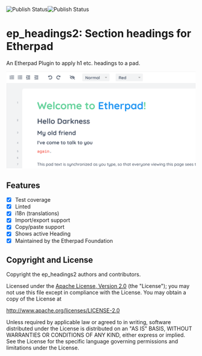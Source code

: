 ![Publish Status](https://github.com/ether/ep_headings2/workflows/Node.js%20Package/badge.svg)![Publish Status](https://github.com/ether/ep_headings2/workflows/Node.js%20Package/badge.svg)
# ep\_headings2: Section headings for Etherpad

An Etherpad Plugin to apply h1 etc. headings to a pad.

![Screenshot](screenshot.png)

## Features

- [x] Test coverage
- [x] Linted
- [x] i18n (translations)
- [x] Import/export support
- [x] Copy/paste support
- [x] Shows active Heading
- [x] Maintained by the Etherpad Foundation

## Copyright and License

Copyright the ep\_headings2 authors and contributors.

Licensed under the [Apache License, Version 2.0](LICENSE) (the "License"); you
may not use this file except in compliance with the License. You may obtain a
copy of the License at

http://www.apache.org/licenses/LICENSE-2.0

Unless required by applicable law or agreed to in writing, software distributed
under the License is distributed on an "AS IS" BASIS, WITHOUT WARRANTIES OR
CONDITIONS OF ANY KIND, either express or implied. See the License for the
specific language governing permissions and limitations under the License.
